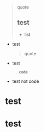 > quote
> ## test
>
> * list


* test
  >
  > quote

+ test

         code

+ test
     not code


# test  ######
# test  #
